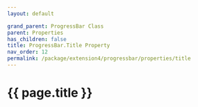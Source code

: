 ```yaml
---
layout: default

grand_parent: ProgressBar Class
parent: Properties
has_children: false
title: ProgressBar.Title Property
nav_order: 12
permalink: /package/extension4/progressbar/properties/title
---
```

# {{ page.title }}